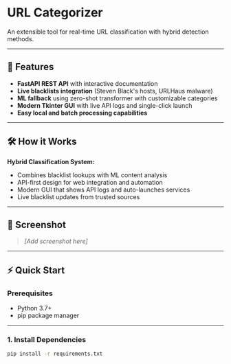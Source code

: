 # URL Categorizer

An extensible tool for real-time URL classification with hybrid detection methods.

---

## 🚀 Features

- **FastAPI REST API** with interactive documentation  
- **Live blacklists integration** (Steven Black's hosts, URLHaus malware)  
- **ML fallback** using zero-shot transformer with customizable categories  
- **Modern Tkinter GUI** with live API logs and single-click launch  
- **Easy local and batch processing capabilities**

---

## 🛠️ How it Works

**Hybrid Classification System:**
- Combines blacklist lookups with ML content analysis  
- API-first design for web integration and automation  
- Modern GUI that shows API logs and auto-launches services  
- Live blacklist updates from trusted sources

---

## 📸 Screenshot

> _[Add screenshot here]_  

---

## ⚡ Quick Start

### Prerequisites

- Python 3.7+
- pip package manager

---

### 1. Install Dependencies

```bash
pip install -r requirements.txt
